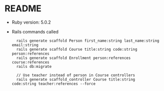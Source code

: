 # README

* Ruby version: 5.0.2

* Rails commands called

        rails generate scaffold Person first_name:string last_name:string email:string
        rails generate scaffold Course title:string code:string person:references
        rails generate scaffold Enrollment person:references course:references
        rails db:migrate

        // Use teacher instead of person in Course controllers
        rails generate scaffold_controller Course title:string code:string teacher:references --force
